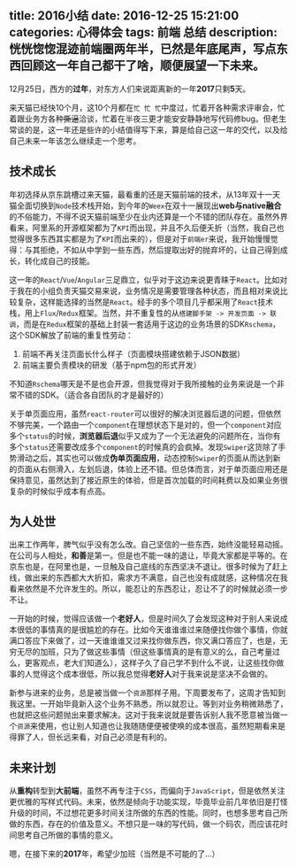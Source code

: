 title: 2016小结
date: 2016-12-25 15:21:00
categories: 心得体会
tags: 前端 总结
description: 恍恍惚惚混迹前端圈两年半，已然是年底尾声，写点东西回顾这一年自己都干了啥，顺便展望一下未来。
---

12月25日，西方的**过年**，对东方人们来说距离新的一年**2017**只剩**5**天。

来天猫已经快10个月，这10个月都在`忙 忙 忙`中度过，忙着开各种需求评审会，忙着跟业务方各种<del>撕逼</del>洽谈，忙着在半夜三更才能安安静静地写代码修bug。但老生常谈的是，这一年还是些许的小结值得写下来，算是给自己这一年的交代，以及给自己未来一年该怎么继续走一个思考。

<!-- more -->

## 技术成长

年初选择从京东跳槽过来天猫，最看重的还是天猫前端的技术，从13年双十一天猫全面切换到`Node`技术栈开始，到今年的`Weex`在双十一展现出**web与native融合**的不俗能力，不得不说天猫前端至少在业内还算是一个不错的团队存在。虽然外界看来，阿里系的开源框架都为了`KPI`而出现，并且不久后便夭折（当然，我自己也觉得很多东西其实都是为了`KPI`而出来的），但是对于`前端er`来说，我开始慢慢觉得：与其拒绝，不如从中学到一些东西，然后提取出好的抛弃坏的，让自己得到成长，转化成自己的技能。

这一年的`React`/`Vue`/`Angular`三足鼎立，似乎对于这边来说更青睐于`React`。比如对于我在的小组负责天猫交易来说，业务情况是需要管理各种状态，而且相对来说比较复杂，这样能选择的当然是`React`。经手的多个项目几乎都采用了`React`技术栈，用上`Flux`/`Redux`框架。当然，并不重复性的从`搭建脚手架 -> 开发页面 -> 联调`，而是在`Redux`框架的基础上封装一套适用于这边的业务场景的SDK`Rschema`，这个SDK解放了前端的重复性劳动：

1. 前端不再关注页面长什么样子（页面模块搭建依赖于JSON数据）
2. 前端主要负责模块的研发（基于npm包的形式开发）

不知道`Rschema`哪天是不是也会开源，但我觉得对于我所接触的业务来说是一个非常不错的SDK。（适合各自团队的才是最好的）

关于单页面应用，虽然`react-router`可以很好的解决浏览器后退的问题，但依然不够完美，一个路由一个`component`在理想状态下是对的，但一个`component`对应多个`status`的时候，**浏览器后退**似乎又成为了一个无法避免的问题所在，当你有多个`status`还需要改成多个`component`的时候真的会疯掉。发现`Swiper`这货除了手势滑动之后，其实也可以做成**伪单页面应用**，动态控制`Swiper`的页面从而达到新的页面从右侧滑入，左划后退，体验上还不错。但总体而言，对于单页面应用还是保持意见，虽然达到了接近原生的体验，但是首次加载的时间耗费以及如果业务很复杂的时候似乎成本有点高。

## 为人处世

出来工作两年，脾气似乎没有怎么改。自己坚信的一些东西，始终没能轻易动摇。在公司与人相处，**和善**是第一。但是也不能一味的退让，毕竟大家都是平等的。在京东也是，在阿里也是，一旦触及自己底线的东西坚决不退让。很多时候为了赶上线，做出来的东西都大大折扣，需求方不满意，自己也没有成就感，这种情况在我看来依然是不允许发生的。所以，能忍让的东西忍让，忍让不了的时候就必须一步不让。

一开始的时候，觉得应该做一个**老好人**，但是时间久了会发现这种对于别人来说成本很低的事情真的是很尴尬的存在。比如今天谁谁谁过来随便找你做个事情，你就满口答应下来做了，过一天谁谁谁又过来找你做东西，你又满口答应了，也是，无穷无尽的加班，只为了做这些事情（但这些事情真的是有意义的么，自己考量过么，更客观点，老大们知道么），这样子久了自己学不到什么不说，让这些找你做事的人觉得这个成本很低，所以我总觉得**老好人**对于我来说是坚决不会做的。

新参与进来的业务，总是被当做一个`资源`那样子用。下周要发布了，这周才告知到我这里。一开始毕竟新入这个业务不熟悉，所以就忍让。等到对业务稍微熟悉了，也就把这些问题抛出来要求解决。这对于我来说就是要告诉别人我不愿意被当做一个`资源`来使用，也让别人知道也让我随随便便被使唤的成本很高，虽然短期看来是得罪了人，但长远来看，对自己必须是有利的。

## 未来计划

从**重构**转型到**大前端**，虽然不再专注于`CSS`，而偏向于`JavaScript`，但是依然关注更优雅的写样式代码。未来，依然是倾向于功能实现，毕竟毕业前几年依旧是打怪升级的时间，不过想花更多时间关注所做的东西的性能。同时，也想多思考自己所做的东西，存在的价值及意义。不想只是一味的写代码，做一个码农，而应该花时间思考自己所做的事情的意义。

嗯，在接下来的**2017**年，希望少加班（当然是不可能的了...）



